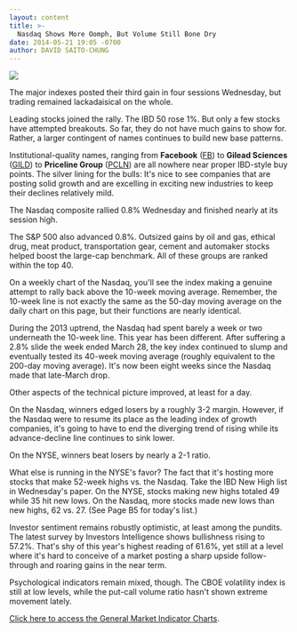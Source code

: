 ```yaml
---
layout: content
title: >-
  Nasdaq Shows More Oomph, But Volume Still Bone Dry
date: 2014-05-21 19:05 -0700
author: DAVID SAITO-CHUNG
---
```






![](https://www.investors.com/wp-content/uploads/ibd-migrated-images/MPv_140522_635362831143109299.png)









The major indexes posted their third gain in four sessions Wednesday, but trading remained lackadaisical on the whole.

  

Leading stocks joined the rally. The IBD 50 rose 1%. But only a few stocks have attempted breakouts. So far, they do not have much gains to show for. Rather, a larger contingent of names continues to build new base patterns.

  

Institutional-quality names, ranging from **Facebook** ([FB](https://research.investors.com/quote.aspx?symbol=FB)) to **Gilead Sciences** ([GILD](https://research.investors.com/quote.aspx?symbol=GILD)) to **Priceline Group** ([PCLN](https://research.investors.com/quote.aspx?symbol=PCLN)) are all nowhere near proper IBD-style buy points. The silver lining for the bulls: It's nice to see companies that are posting solid growth and are excelling in exciting new industries to keep their declines relatively mild.

  

The Nasdaq composite rallied 0.8% Wednesday and finished nearly at its session high.

  

The S&P 500 also advanced 0.8%. Outsized gains by oil and gas, ethical drug, meat product, transportation gear, cement and automaker stocks helped boost the large-cap benchmark. All of these groups are ranked within the top 40.

  

On a weekly chart of the Nasdaq, you'll see the index making a genuine attempt to rally back above the 10-week moving average. Remember, the 10-week line is not exactly the same as the 50-day moving average on the daily chart on this page, but their functions are nearly identical.

  

During the 2013 uptrend, the Nasdaq had spent barely a week or two underneath the 10-week line. This year has been different. After suffering a 2.8% slide the week ended March 28, the key index continued to slump and eventually tested its 40-week moving average (roughly equivalent to the 200-day moving average). It's now been eight weeks since the Nasdaq made that late-March drop.

  

Other aspects of the technical picture improved, at least for a day.

  

On the Nasdaq, winners edged losers by a roughly 3-2 margin. However, if the Nasdaq were to resume its place as the leading index of growth companies, it's going to have to end the diverging trend of rising while its advance-decline line continues to sink lower.

  

On the NYSE, winners beat losers by nearly a 2-1 ratio.

  

What else is running in the NYSE's favor? The fact that it's hosting more stocks that make 52-week highs vs. the Nasdaq. Take the IBD New High list in Wednesday's paper. On the NYSE, stocks making new highs totaled 49 while 35 hit new lows. On the Nasdaq, more stocks made new lows than new highs, 62 vs. 27. (See Page B5 for today's list.)

  

Investor sentiment remains robustly optimistic, at least among the pundits. The latest survey by Investors Intelligence shows bullishness rising to 57.2%. That's shy of this year's highest reading of 61.6%, yet still at a level where it's hard to conceive of a market posting a sharp upside follow-through and roaring gains in the near term.

  

Psychological indicators remain mixed, though. The CBOE volatility index is still at low levels, while the put-call volume ratio hasn't shown extreme movement lately.

  

[Click here to access the General Market Indicator Charts](https://www.investors.com/pdf/GMI_052214.pdf).




